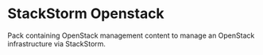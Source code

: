 # StackStorm Openstack 

Pack containing OpenStack management content to manage an OpenStack infrastructure via StackStorm.

